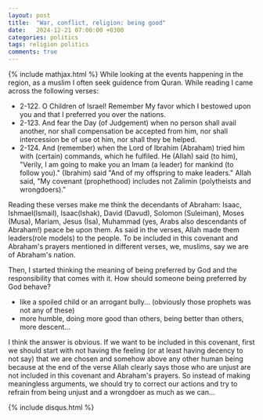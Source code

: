 ```yaml
---
layout: post
title:  "War, conflict, religion: being good"
date:   2024-12-21 07:00:00 +0300
categories: politics
tags: religion politics
comments: true
---
```

{% include mathjax.html %}
While looking at the events happening in the region, as a muslim I often seek guidence from Quran. While reading I came across the following verses:

- 2-122. O Children of Israel! Remember My favor which I bestowed upon you and that I preferred you over the nations. 
- 2-123. And fear the Day (of Judgement) when no person shall avail another, nor shall compensation be accepted from him, nor shall intercession be of use ot him, nor shall they be helped. 
- 2-124. And (remember) when the Lord of Ibrahim (Abraham) tried him with (certain) commands, which he fulfiled. He (Allah) said (to him), "Verily, I am going to make you an Imam (a leader) for mankind (to follow you)." (Ibrahim) said "And of my offspring to make  leaders." Allah said, "My covenant (prophethood) includes not Zalimin (polytheists and wrongdoers)."

Reading these verses make me think the decendants of Abraham: Isaac, Ishmael(Ismail), Isaac(Ishak), David (Davud), Solomon (Suleiman), Moses (Musa), Mariam, Jesus (Isa), Muhammad (yes, Arabs also descendants of Abraham!) peace be upon them.
As said in the verses, Allah made them leaders(role models) to the people. 
To be included in this covenant and  Abraham's prayers mentioned in different verses, we, muslims, say we are of Abraham's nation. 

Then, I started thinking  the meaning of being preferred by God and the responsibility that comes with it.
How should someone being preferred by God behave? 
- like a spoiled child or an arrogant bully... (obviously those prophets was not any of these)
- more humble, doing more good than others, being better than others, more descent...

I think the answer is  obvious. If we want to be included in this covenant, first we should start with not having the feeling (or at least having decency to not say) that we are chosen and somehow above any other human being because at the end of the verse Allah clearly says those who are unjust are not included in this covenant and Abraham's prayers. So instead of making meaningless arguments, we should try to correct our actions and try to refrain from being unjust and a wrongdoer as much as we can... 

{% include disqus.html %}